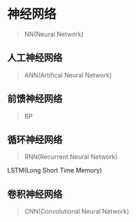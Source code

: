 
# 神经网络
> NN(Neural Network)


## 人工神经网络
> ANN(Artifical Neural Network)

## 前馈神经网络
> BP


## 循环神经网络
> RNN(Recurrent Neural Network)



LSTM(Long Short Time Memory)



## 卷积神经网络
> CNN(Convolutional Neural Network)
